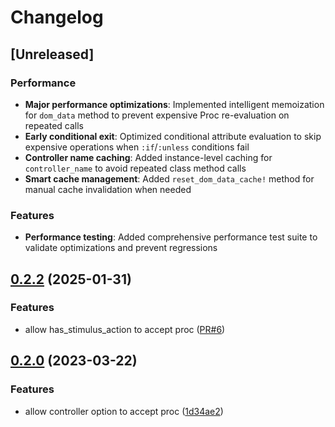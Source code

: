 # Changelog

## [Unreleased]

### Performance

* **Major performance optimizations**: Implemented intelligent memoization for `dom_data` method to prevent expensive Proc re-evaluation on repeated calls
* **Early conditional exit**: Optimized conditional attribute evaluation to skip expensive operations when `:if`/`:unless` conditions fail
* **Controller name caching**: Added instance-level caching for `controller_name` to avoid repeated class method calls
* **Smart cache management**: Added `reset_dom_data_cache!` method for manual cache invalidation when needed

### Features

* **Performance testing**: Added comprehensive performance test suite to validate optimizations and prevent regressions

## [0.2.2](https://github.com/tomasc/has_stimulus_attrs/compare/v0.2.1...v0.2.2) (2025-01-31)

### Features

* allow has_stimulus_action to accept proc ([PR#6](https://github.com/tomasc/has_stimulus_attrs/pull/6))


## [0.2.0](https://github.com/tomasc/has_stimulus_attrs/compare/v0.1.0...v0.2.0) (2023-03-22)

### Features

* allow controller option to accept proc ([1d34ae2](https://github.com/tomasc/has_stimulus_attrs/commit/1d34ae29f283e36aaed3fc56bd43f671c72308bf))
